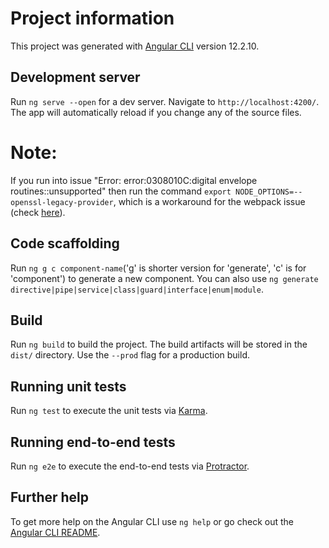 # Project information 

This project was generated with [Angular CLI](https://github.com/angular/angular-cli) version 12.2.10.

## Development server

Run `ng serve --open` for a dev server. Navigate to `http://localhost:4200/`. The app will automatically reload if you change any of the source files.
# Note:
If you run into issue "Error: error:0308010C:digital envelope routines::unsupported" then run the command `export NODE_OPTIONS=--openssl-legacy-provider`, which is a workaround for the webpack issue (check [here](https://github.com/webpack/webpack/issues/14532)).

## Code scaffolding

Run `ng g c component-name`('g' is shorter version for 'generate', 'c' is for 'component') to generate a new component. You can also use `ng generate directive|pipe|service|class|guard|interface|enum|module`.

## Build

Run `ng build` to build the project. The build artifacts will be stored in the `dist/` directory. Use the `--prod` flag for a production build.

## Running unit tests

Run `ng test` to execute the unit tests via [Karma](https://karma-runner.github.io).

## Running end-to-end tests

Run `ng e2e` to execute the end-to-end tests via [Protractor](http://www.protractortest.org/).

## Further help

To get more help on the Angular CLI use `ng help` or go check out the [Angular CLI README](https://github.com/angular/angular-cli/blob/master/README.md).
